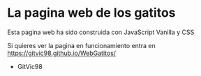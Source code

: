 # La pagina web de los gatitos


Esta pagina web ha sido construida con JavaScript Vanilla y CSS

Si quieres ver la pagina en funcionamiento entra en
https://gitvic98.github.io/WebGatitos/

- GitVic98